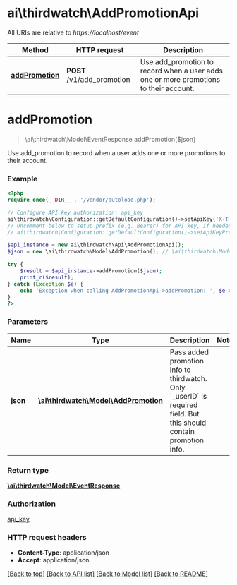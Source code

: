 # ai\thirdwatch\AddPromotionApi

All URIs are relative to *https://localhost/event*

Method | HTTP request | Description
------------- | ------------- | -------------
[**addPromotion**](AddPromotionApi.md#addPromotion) | **POST** /v1/add_promotion | Use add_promotion to record when a user adds one or more promotions to their account.


# **addPromotion**
> \ai\thirdwatch\Model\EventResponse addPromotion($json)

Use add_promotion to record when a user adds one or more promotions to their account.

### Example
```php
<?php
require_once(__DIR__ . '/vendor/autoload.php');

// Configure API key authorization: api_key
ai\thirdwatch\Configuration::getDefaultConfiguration()->setApiKey('X-THIRDWATCH-API-KEY', 'YOUR_API_KEY');
// Uncomment below to setup prefix (e.g. Bearer) for API key, if needed
// ai\thirdwatch\Configuration::getDefaultConfiguration()->setApiKeyPrefix('X-THIRDWATCH-API-KEY', 'Bearer');

$api_instance = new ai\thirdwatch\Api\AddPromotionApi();
$json = new \ai\thirdwatch\Model\AddPromotion(); // \ai\thirdwatch\Model\AddPromotion | Pass added promotion info to thirdwatch. Only `_userID` is required field. But this should contain promotion info.

try {
    $result = $api_instance->addPromotion($json);
    print_r($result);
} catch (Exception $e) {
    echo 'Exception when calling AddPromotionApi->addPromotion: ', $e->getMessage(), PHP_EOL;
}
?>
```

### Parameters

Name | Type | Description  | Notes
------------- | ------------- | ------------- | -------------
 **json** | [**\ai\thirdwatch\Model\AddPromotion**](../Model/AddPromotion.md)| Pass added promotion info to thirdwatch. Only &#x60;_userID&#x60; is required field. But this should contain promotion info. |

### Return type

[**\ai\thirdwatch\Model\EventResponse**](../Model/EventResponse.md)

### Authorization

[api_key](../../README.md#api_key)

### HTTP request headers

 - **Content-Type**: application/json
 - **Accept**: application/json

[[Back to top]](#) [[Back to API list]](../../README.md#documentation-for-api-endpoints) [[Back to Model list]](../../README.md#documentation-for-models) [[Back to README]](../../README.md)

